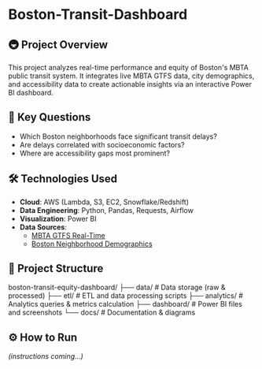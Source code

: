 # Boston-Transit-Dashboard

## 🚇 Project Overview
This project analyzes real-time performance and equity of Boston's MBTA public transit system. It integrates live MBTA GTFS data, city demographics, and accessibility data to create actionable insights via an interactive Power BI dashboard.

## 🎯 Key Questions
- Which Boston neighborhoods face significant transit delays?
- Are delays correlated with socioeconomic factors?
- Where are accessibility gaps most prominent?

## 🛠 Technologies Used
- **Cloud**: AWS (Lambda, S3, EC2, Snowflake/Redshift)
- **Data Engineering**: Python, Pandas, Requests, Airflow
- **Visualization**: Power BI
- **Data Sources**:
  - [MBTA GTFS Real-Time](https://cdn.mbta.com/realtime/)
  - [Boston Neighborhood Demographics](https://data.boston.gov/dataset/boston-neighborhood-demographics)

## 🚀 Project Structure
boston-transit-equity-dashboard/
├── data/ # Data storage (raw & processed)
├── etl/ # ETL and data processing scripts
├── analytics/ # Analytics queries & metrics calculation
├── dashboard/ # Power BI files and screenshots
└── docs/ # Documentation & diagrams


## ⚙️ How to Run
_(instructions coming...)_
